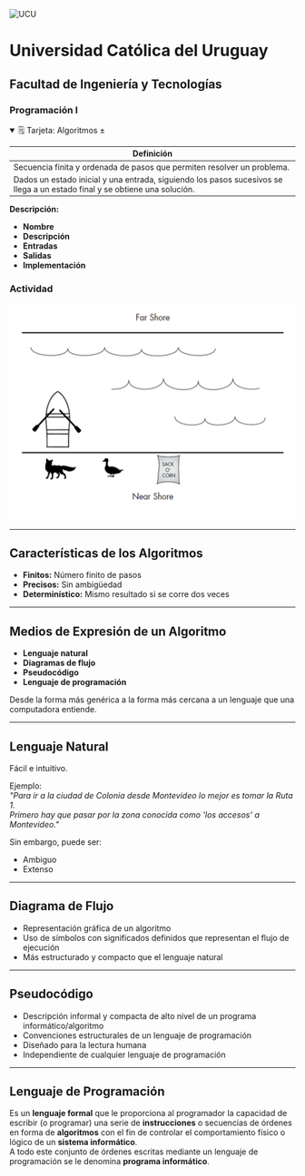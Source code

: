 <img alt="UCU" src="https://www.ucu.edu.uy/plantillas/images/logo_ucu.svg"
width="150"/>

# Universidad Católica del Uruguay

## Facultad de Ingeniería y Tecnologías

### Programación I

<details open>
<summary>🗒 Tarjeta: Algoritmos ±</summary>

| Definición |
| ---- |
| Secuencia finita y ordenada de pasos que permiten resolver un problema. |
| Dados un estado inicial y una entrada, siguiendo los pasos sucesivos se llega a un estado final y se obtiene una solución. |

**Descripción:**  
- **Nombre**  
- **Descripción**  
- **Entradas**  
- **Salidas**  
- **Implementación**  

### Actividad  

![Actividad 1](./assets/actividad1.png)

---

## Características de los Algoritmos  
- **Finitos:** Número finito de pasos  
- **Precisos:** Sin ambigüedad  
- **Determinístico:** Mismo resultado si se corre dos veces  

---

## Medios de Expresión de un Algoritmo  
- **Lenguaje natural**  
- **Diagramas de flujo**  
- **Pseudocódigo**  
- **Lenguaje de programación**  

Desde la forma más genérica a la forma más cercana a un lenguaje que una computadora entiende.  

---

## Lenguaje Natural  
Fácil e intuitivo.  

Ejemplo:  
*"Para ir a la ciudad de Colonia desde Montevideo lo mejor es tomar la Ruta 1.  
Primero hay que pasar por la zona conocida como 'los accesos' a Montevideo."*  

Sin embargo, puede ser:  
- Ambiguo  
- Extenso  

---

## Diagrama de Flujo  
- Representación gráfica de un algoritmo  
- Uso de símbolos con significados definidos que representan el flujo de ejecución  
- Más estructurado y compacto que el lenguaje natural  

---

## Pseudocódigo  
- Descripción informal y compacta de alto nivel de un programa informático/algoritmo  
- Convenciones estructurales de un lenguaje de programación  
- Diseñado para la lectura humana  
- Independiente de cualquier lenguaje de programación  

---

## Lenguaje de Programación  
Es un **lenguaje formal** que le proporciona al programador la capacidad de escribir (o programar) una serie de **instrucciones** o secuencias de órdenes en forma de **algoritmos** con el fin de controlar el comportamiento físico o lógico de un **sistema informático**.  
A todo este conjunto de órdenes escritas mediante un lenguaje de programación se le denomina **programa informático**.  
